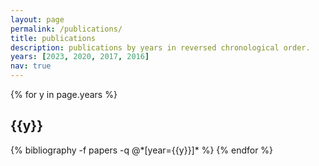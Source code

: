 ```yaml
---
layout: page
permalink: /publications/
title: publications
description: publications by years in reversed chronological order.
years: [2023, 2020, 2017, 2016] 
nav: true
---
```


<div class="publications">

{% for y in page.years %}
  <h2 class="year">{{y}}</h2>
  {% bibliography -f papers -q @*[year={{y}}]* %}
{% endfor %}

</div>
